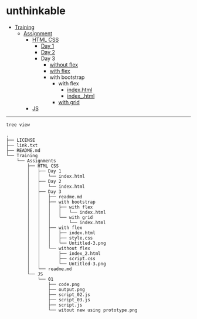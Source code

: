 # unthinkable
- [Training](https://github.com/keshavsingh4522/unthinkable/tree/main/Training)
	- [Assignment](https://github.com/keshavsingh4522/unthinkable/tree/main/Training/Assignments)
		- [HTML CSS](https://github.com/keshavsingh4522/unthinkable/tree/main/Training/Assignments/HTML%20CSS)
			- [Day 1](https://keshavsingh4522.github.io/unthinkable/Training/Assignments/HTML%20CSS/Day%201/)
			- [Day 2](https://keshavsingh4522.github.io/unthinkable/Training/Assignments/HTML%20CSS/Day%202/)
			- Day 3
				- [without flex](https://keshavsingh4522.github.io/unthinkable/Training/Assignments/HTML%20CSS//Day%203/without%20flex/index_2.html)
				- [with flex](https://keshavsingh4522.github.io/unthinkable/Training/Assignments/HTML%20CSS//Day%203/with%20flex/)
				- with bootstrap
					- with flex
						- [index.html](https://github.com/keshavsingh4522/unthinkable/tree/main/Training/Assignments/HTML%20CSS/Day%203/with%20bootstrap/with%20flex)
						- [index_.html](https://github.com/keshavsingh4522/unthinkable/tree/main/Training/Assignments/HTML%20CSS/Day%203/with%20bootstrap/with%20flex/index_.html)
					- [with grid](https://github.com/keshavsingh4522/unthinkable/tree/main/Training/Assignments/HTML%20CSS/Day%203/with%20bootstrap/with%20grid)
		- [JS](https://github.com/keshavsingh4522/unthinkable/tree/main/Training/Assignments/JS/)


----
```
tree view

.
├── LICENSE
├── link.txt
├── README.md
└── Training
    └── Assignments
        ├── HTML CSS
        │   ├── Day 1
        │   │   └── index.html
        │   ├── Day 2
        │   │   └── index.html
        │   ├── Day 3
        │   │   ├── readme.md
        │   │   ├── with bootstrap
        │   │   │   ├── with flex
        │   │   │   │   └── index.html
        │   │   │   └── with grid
        │   │   │       └── index.html
        │   │   ├── with flex
        │   │   │   ├── index.html
        │   │   │   ├── style.css
        │   │   │   └── Untitled-3.png
        │   │   └── without flex
        │   │       ├── index_2.html
        │   │       ├── script.css
        │   │       └── Untitled-3.png
        │   └── readme.md
        └── JS
            └── 01
                ├── code.png
                ├── output.png
                ├── script_02.js
                ├── script_03.js
                ├── script.js
                └── witout new using prototype.png
```